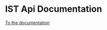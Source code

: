 # IST Api Documentation

[To the documentation](https://github.com/ist-international/api-doc/wiki9)
